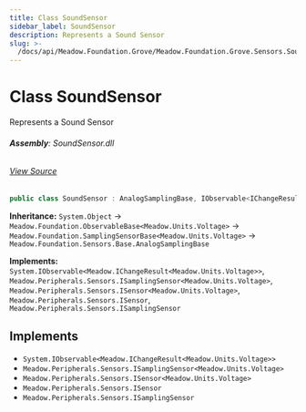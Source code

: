 ```yaml
---
title: Class SoundSensor
sidebar_label: SoundSensor
description: Represents a Sound Sensor
slug: >-
  /docs/api/Meadow.Foundation.Grove/Meadow.Foundation.Grove.Sensors.Sound/SoundSensor
---
```

# Class SoundSensor
Represents a Sound Sensor

###### **Assembly**: SoundSensor.dll
###### [View Source](https://github.com/WildernessLabs/Meadow.Foundation.Grove.git/blob/develop/Source/SoundSensor/Driver/SoundSensor.cs#L11)
```csharp title="Declaration"
public class SoundSensor : AnalogSamplingBase, IObservable<IChangeResult<Voltage>>, ISamplingSensor<Voltage>, ISensor<Voltage>, ISensor, ISamplingSensor
```
**Inheritance:** `System.Object` -> `Meadow.Foundation.ObservableBase<Meadow.Units.Voltage>` -> `Meadow.Foundation.SamplingSensorBase<Meadow.Units.Voltage>` -> `Meadow.Foundation.Sensors.Base.AnalogSamplingBase`

**Implements:**  
`System.IObservable<Meadow.IChangeResult<Meadow.Units.Voltage>>`, `Meadow.Peripherals.Sensors.ISamplingSensor<Meadow.Units.Voltage>`, `Meadow.Peripherals.Sensors.ISensor<Meadow.Units.Voltage>`, `Meadow.Peripherals.Sensors.ISensor`, `Meadow.Peripherals.Sensors.ISamplingSensor`


## Implements

* `System.IObservable<Meadow.IChangeResult<Meadow.Units.Voltage>>`
* `Meadow.Peripherals.Sensors.ISamplingSensor<Meadow.Units.Voltage>`
* `Meadow.Peripherals.Sensors.ISensor<Meadow.Units.Voltage>`
* `Meadow.Peripherals.Sensors.ISensor`
* `Meadow.Peripherals.Sensors.ISamplingSensor`
